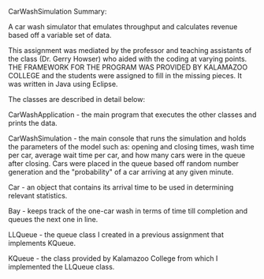CarWashSimulation Summary:

A car wash simulator that emulates throughput and calculates revenue based off a variable set of data.
 
This assignment was mediated by the professor and teaching assistants of the class (Dr. Gerry Howser) who aided with the coding at varying points. THE FRAMEWORK FOR THE PROGRAM WAS PROVIDED BY KALAMAZOO COLLEGE and the students were assigned to fill in the missing pieces. It was written in Java using Eclipse.

The classes are described in detail below:

CarWashApplication - the main program that executes the other classes and prints the data.

CarWashSimulation - the main console that runs the simulation and holds the parameters of the model such as: opening and closing times, wash time per car, average wait time per car, and how many cars were in the queue after closing. Cars were placed in the queue based off random number generation and the "probability" of a car arriving at any given minute.

Car - an object that contains its arrival time to be used in determining relevant statistics.

Bay - keeps track of the one-car wash in terms of time till completion and queues the next one in line.

LLQueue - the queue class I created in a previous assignment that implements KQueue.

KQueue - the class provided by Kalamazoo College from which I implemented the LLQueue class.
